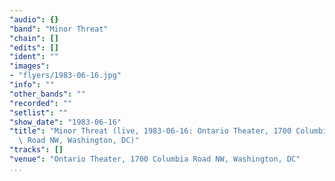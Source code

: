 ```yaml
---
"audio": {}
"band": "Minor Threat"
"chain": []
"edits": []
"ident": ""
"images":
- "flyers/1983-06-16.jpg"
"info": ""
"other_bands": ""
"recorded": ""
"setlist": ""
"show_date": "1983-06-16"
"title": "Minor Threat (live, 1983-06-16: Ontario Theater, 1700 Columbia\
  \ Road NW, Washington, DC)"
"tracks": []
"venue": "Ontario Theater, 1700 Columbia Road NW, Washington, DC"
...
```

